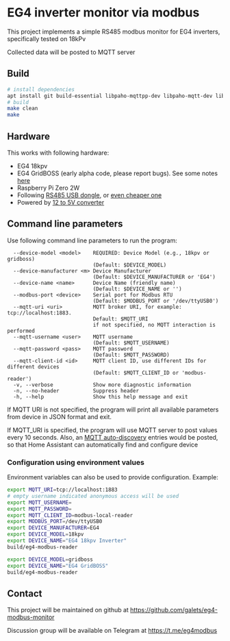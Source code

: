 # EG4 inverter monitor via modbus

This project implements a simple RS485 modbus monitor for EG4 inverters,
specifically tested on 18kPv

Collected data will be posted to MQTT server

## Build

```bash
# install dependencies
apt install git build-essential libpaho-mqttpp-dev libpaho-mqtt-dev libjsoncpp-dev libmodbus-dev libgtest-dev nodejs yq
# build
make clean
make
```

## Hardware

This works with following hardware:

- EG4 18kpv
- EG4 GridBOSS (early alpha code, please report bugs). See some notes [here](doc/gridBoss.md)
- Raspberry Pi Zero 2W
- Following [RS485 USB dongle](https://www.amazon.com/dp/B081MB6PN2), or [even cheaper one](https://www.amazon.com/dp/B00NKAJGZM)
- Powered by [12 to 5V converter](https://www.amazon.com/dp/B09TFLZMC2)

## Command line parameters

Use following command line parameters to run the program:

```text
  --device-model <model>    REQUIRED: Device Model (e.g., 18kpv or gridboss)
                            (Default: $DEVICE_MODEL)
  --device-manufacturer <m> Device Manufacturer
                            (Default: $DEVICE_MANUFACTURER or 'EG4')
  --device-name <name>      Device Name (friendly name)
                            (Default: $DEVICE_NAME or '')
  --modbus-port <device>    Serial port for Modbus RTU
                            (Default: $MODBUS_PORT or '/dev/ttyUSB0')
  --mqtt-uri <uri>          MQTT broker URI, for example: tcp://localhost:1883.
                            Default: $MQTT_URI
                            if not specified, no MQTT interaction is performed
  --mqtt-username <user>    MQTT username
                            (Default: $MQTT_USERNAME)
  --mqtt-password <pass>    MQTT password
                            (Default: $MQTT_PASSWORD)
  --mqtt-client-id <id>     MQTT client ID, use different IDs for different devices
                            (Default: $MQTT_CLIENT_ID or 'modbus-reader')
  -v, --verbose             Show more diagnostic information
  -n, --no-header           Suppress header
  -h, --help                Show this help message and exit
```

If MQTT URI is not specified, the program will print all available parameters from device
in JSON format and exit.

If MQTT_URI is specified, the program will use MQTT server to post values every 10 seconds.
Also, an [MQTT auto-discovery](https://www.home-assistant.io/integrations/mqtt/#mqtt-discovery)
entries would be posted, so that Home Assistant can automatically find and configure device

### Configuration using environment values

Environment variables can also be used to provide configuration. Example:

```bash
export MQTT_URI=tcp://localhost:1883
# empty username indicated anonymous access will be used
export MQTT_USERNAME=
export MQTT_PASSWORD=
export MQTT_CLIENT_ID=modbus-local-reader
export MODBUS_PORT=/dev/ttyUSB0
export DEVICE_MANUFACTURER=EG4
export DEVICE_MODEL=18kpv
export DEVICE_NAME="EG4 18kpv Inverter"
build/eg4-modbus-reader

export DEVICE_MODEL=gridboss
export DEVICE_NAME="EG4 GridBOSS"
build/eg4-modbus-reader 
```

## Contact

This project will be maintained on github at https://github.com/galets/eg4-modbus-monitor

Discussion group will be available on Telegram at https://t.me/eg4modbus
